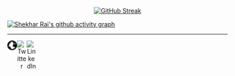 <div align='center'>
  
  [![GitHub Streak](https://github-readme-streak-stats.herokuapp.com/?user=foo290&theme=dark)](https://git.io/streak-stats)

</div>

[![Shekhar Rai's github activity graph](https://activity-graph.herokuapp.com/graph?username=shekharrai&theme=react-dark)](https://github.com/ashutosh00710/github-readme-activity-graph)

____
<div style="text-align:center">
  
  [<img align="left" alt="" width="22px" src="https://raw.githubusercontent.com/iconic/open-iconic/master/svg/globe.svg" />][website]
  [<img align="left" alt="Twitter" width="22px" src="https://cdn.jsdelivr.net/npm/simple-icons@v3/icons/twitter.svg" />][twitter]
  [<img align="left" alt="LinkedIn" width="22px" src="https://cdn.jsdelivr.net/npm/simple-icons@v3/icons/linkedin.svg" />][linkedin]

</div>

[website]: https://shekharrai.github.io/
[twitter]: https://twitter.com/ShekkarRai
[linkedin]: https://www.linkedin.com/in/shekhar-rai-563b79176/
